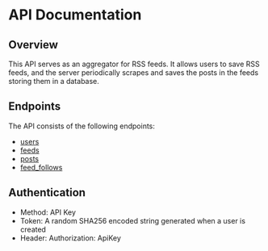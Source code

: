 # API Documentation

## Overview

This API serves as an aggregator for RSS feeds. It allows users to save RSS feeds, and the
server periodically scrapes and saves the posts in the feeds storing them in a database.

## Endpoints

The API consists of the following endpoints:

-   [users](https://github.com/dagregi/blog-aggregator/blob/master/docs/users.md)
-   [feeds](https://github.com/dagregi/blog-aggregator/blob/master/docs/feeds.md)
-   [posts](https://github.com/dagregi/blog-aggregator/blob/master/docs/posts.md)
-   [feed_follows](https://github.com/dagregi/blog-aggregator/blob/master/docs/feed_follows.md)

## Authentication

-   Method: API Key
-   Token: A random SHA256 encoded string generated when a user is created
-   Header: Authorization: ApiKey <TOKEN>
